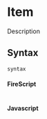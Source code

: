Item
====

Description

Syntax
------

```
syntax
```

#### FireScript

```fire

```

#### Javascript

```js

```
